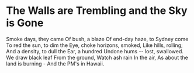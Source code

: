 # The Walls are Trembling and the Sky is Gone

Smoke days, they came 
Of bush, a blaze 
Of end-day haze, to Sydney come 
To red the sun, to dim the 
Eye, choke horizons, smoked, 
Like hills, rolling; 
And a density, to dull the 
Ear, a hundred 
Undone hums -- lost, swallowed. 
We draw black leaf 
From the ground, 
Watch ash rain 
In the air, 
As about the land is burning - 
And the PM's in Hawaii.